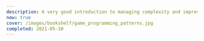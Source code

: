 ```yaml
---
description: A very good introduction to managing complexity and improving performance in videogame projects.
new: true
cover: /images/bookshelf/game_programming_patterns.jpg
completed: 2021-05-10
---
```

